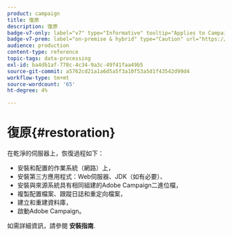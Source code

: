 ```yaml
---
product: campaign
title: 復原
description: 復原
badge-v7-only: label="v7" type="Informative" tooltip="Applies to Campaign Classic v7 only"
badge-v7-prem: label="on-premise & hybrid" type="Caution" url="https://experienceleague.adobe.com/docs/campaign-classic/using/installing-campaign-classic/architecture-and-hosting-models/hosting-models-lp/hosting-models.html?lang=en" tooltip="Applies to on-premise and hybrid deployments only"
audience: production
content-type: reference
topic-tags: data-processing
exl-id: ba4db1af-778c-4c34-9a3c-49f41faa49b5
source-git-commit: a5762cd21a1a6d5a5f3a10f53a5d1f43542d99d4
workflow-type: tm+mt
source-wordcount: '65'
ht-degree: 4%

---
```


# 復原{#restoration}



在乾淨的伺服器上，恢復過程如下：

* 安裝和配置的作業系統（網路）上，
* 安裝第三方應用程式：Web伺服器、JDK（如有必要）、
* 安裝與來源系統具有相同組建的Adobe Campaign二進位檔，
* 複製配置檔案、跟蹤日誌和重定向檔案，
* 建立和重建資料庫，
* 啟動Adobe Campaign。

如需詳細資訊，請參閱 **安裝指南**.
